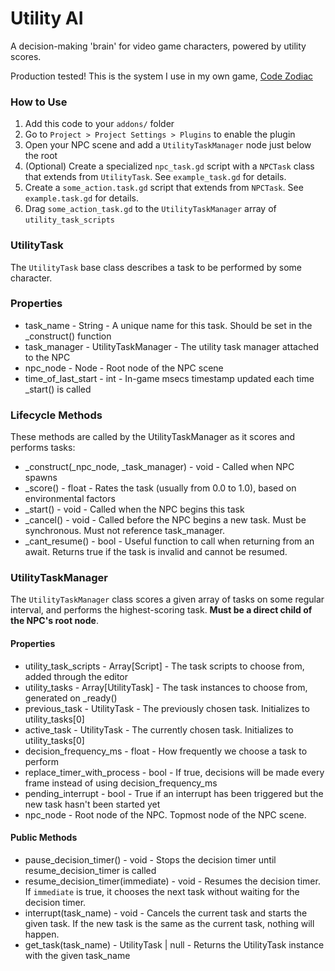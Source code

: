 # Utility AI

A decision-making 'brain' for video game characters, powered by utility scores.

Production tested! This is the system I use in my own game, [Code Zodiac](https://store.steampowered.com/app/2403880/Code_Zodiac/)

### How to Use

1. Add this code to your `addons/` folder
1. Go to `Project > Project Settings > Plugins` to enable the plugin
1. Open your NPC scene and add a `UtilityTaskManager` node just below the root
1. (Optional) Create a specialized `npc_task.gd` script with a `NPCTask` class that extends from `UtilityTask`. See `example_task.gd` for details.
1. Create a `some_action.task.gd` script that extends from `NPCTask`. See `example.task.gd` for details.
1. Drag `some_action_task.gd` to the `UtilityTaskManager` array of `utility_task_scripts`

### UtilityTask

The `UtilityTask` base class describes a task to be performed by some character.

### Properties

- task_name - String - A unique name for this task. Should be set in the _construct() function
- task_manager - UtilityTaskManager - The utility task manager attached to the NPC
- npc_node - Node - Root node of the NPC scene
- time_of_last_start - int - In-game msecs timestamp updated each time _start() is called

### Lifecycle Methods

These methods are called by the UtilityTaskManager as it scores and performs tasks:
- _construct(_npc_node, _task_manager) - void - Called when NPC spawns
- _score() - float - Rates the task (usually from 0.0 to 1.0), based on environmental factors
- _start() - void - Called when the NPC begins this task
- _cancel() - void - Called before the NPC begins a new task. Must be synchronous. Must not reference task_manager.
- _cant_resume() - bool - Useful function to call when returning from an await. Returns true if the task is invalid and cannot be resumed.

### UtilityTaskManager

The `UtilityTaskManager` class scores a given array of tasks on some regular interval, and performs the highest-scoring task. **Must be a direct child of the NPC's root node**.

#### Properties

- utility_task_scripts - Array[Script] - The task scripts to choose from, added through the editor
- utility_tasks - Array[UtilityTask] - The task instances to choose from, generated on _ready()
- previous_task - UtilityTask - The previously chosen task. Initializes to utility_tasks[0]
- active_task - UtilityTask - The currently chosen task. Initializes to utility_tasks[0]
- decision_frequency_ms - float - How frequently we choose a task to perform
- replace_timer_with_process - bool - If true, decisions will be made every frame instead of using decision_frequency_ms
- pending_interrupt - bool - True if an interrupt has been triggered but the new task hasn't been started yet
- npc_node - Root node of the NPC. Topmost node of the NPC scene.

#### Public Methods

- pause_decision_timer() - void - Stops the decision timer until resume_decision_timer is called
- resume_decision_timer(immediate) - void - Resumes the decision timer. If `immediate` is true, it chooses the next task without waiting for the decision timer.
- interrupt(task_name) - void - Cancels the current task and starts the given task. If the new task is the same as the current task, nothing will happen.
- get_task(task_name) - UtilityTask | null - Returns the UtilityTask instance with the given task_name
